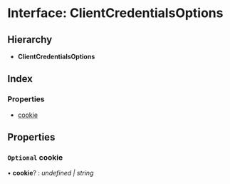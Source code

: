 
# Interface: ClientCredentialsOptions

## Hierarchy

* **ClientCredentialsOptions**

## Index

### Properties

* [cookie](_client_clientbase_.clientcredentialsoptions.md#optional-cookie)

## Properties

### <a id="optional-cookie" name="optional-cookie"></a> `Optional` cookie

• **cookie**? : *undefined | string*

